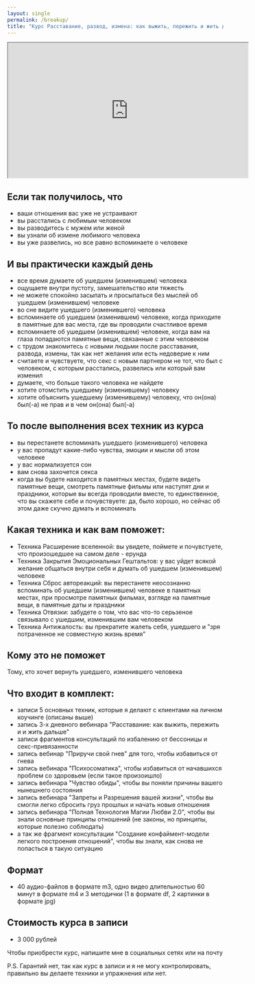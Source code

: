 ```yaml
---
layout: single
permalink: /breakup/
title: "Курс Расставание, развод, измена: как выжить, пережить и жить дальше"
---
```


<iframe width="560" height="315" src="https://www.youtube-nocookie.com/embed/SjOSZz8LKoE" frameborder="15" allow="accelerometer; autolay; encryted-media; gyroscoe; picture-in-picture" allowfullscreen></iframe>

## Если так получилось, что 
   
- ваши отношения вас уже не устраивают
- вы расстались с любимым человеком
- вы разводитесь с мужем или женой
- вы узнали об измене любимого человека
- вы уже развелись, но все равно вспоминаете о человеке

## И вы практически каждый день

- все время думаете об ушедшем (изменившем) человека
- ощущаете внутри пустоту, замешательство или тяжесть
- не можете спокойно засыпать и просыпаться без мыслей об ушедшем (изменившем) человеке
- во сне видите ушедшего (изменившего) человека
- вспоминаете об ушедшем (изменившем) человеке, когда приходите в памятные для вас места, где вы проводили счастливое время
- вспоминаете об ушедшем (изменившем) человеке, когда вам на глаза попадаются памятные вещи, связанные с этим человеком
- с трудом знакомитесь с новыми людьми после расставания, развода, измены, так как нет желания или есть недоверие к ним
- считаете и чувствуете, что секс с новым партнером не тот, что был с человеком, с которым расстались, развелись или который вам изменил
- думаете, что больше такого человека не найдете
- хотите отомстить ушедшему (изменившему) человеку
- хотите объяснить ушедшему (изменившему) человеку, что он(она) был(-а) не прав и в чем он(она) был(-а)

## То после выполнения всех техник из курса

- вы перестанете вспоминать ушедшего (изменившего) человека
- у вас пропадут какие-либо чувства, эмоции и мысли об этом человеке
- у вас нормализуется сон
- вам снова захочется секса
- когда вы будете находится в памятных местах, будете видеть памятные вещи, смотреть памятные фильмы или наступят дни и праздники, которые вы всегда проводили вместе, то единственное, что вы скажете себе и почувствуете: да, было хорошо, но сейчас об этом даже скучно думать и вспоминать

## Какая техника и как вам поможет:

- Техника Расширение вселенной: вы увидете, поймете и почувстуете, что произошедшее на самом деле - ерунда
- Техника Закрытия Эмоциональных Гештальтов: у вас уйдет всякой желание общаться внутри себя и думать об ушедшем (изменившем) человеке
- Техника Сброс автореакций: вы перестанете неосознанно вспоминать об ушедшем (изменившем) человеке в памятных местах, при просмотре памятных фильмах, взгляде на памятные вещи, в памятные даты и праздники
- Техника Отвязки: забудете о том, что вас что-то серьзеное связывало с ушедшим, изменившим вам человеком
- Техника Антижалость: вы прекратите жалеть себя, ушедшего и "зря потраченное не совместную жизнь время"

## Кому это не поможет

Тому, кто хочет вернуть ушедшего, изменившего человека

## Что входит в комплект:  

- записи 5 основных техник, которые я делают с клиентами на личном коучинге (описаны выше)
- запись 3-х дневного вебинара "Расставание: как выжить, пережить и и жить дальше"
- записи фрагментов консультаций по избалению от бессоницы и секс-привязанности
- запись вебинар "Приручи свой гнев" для того, чтобы избавиться от гнева
- запись вебинара "Психосоматика", чтобы избавиться от начавшихся проблем со здоровьем (если такое произоишло)
- запись вебинара "Чувство обиды", чтобы вы поняли причины вашего нынешнего состояния
- запись вебинара "Запреты и Разрешения вашей жизни", чтобы вы смогли легко сбросить груз прошлых и начать новые отношения
- запись вебинара "Полная Технология Магии Любви 2.0", чтобы вы знали основные принципы отношений (не законы, но принципы, которые полезно соблюдать)
- а так же фрагмент консультации "Создание конфаймент-модели легкого построения отношений", чтобы вы знали, как снова не попасться в такую ситуацию

## Формат

- 40 аудио-файлов в формате m3, одно видео длительностью 60 минут в формате m4 и 3 методички (1 в формате df, 2 картинки в формате jpg)

## Стоимость курса в записи  

- 3 000 рублей 

Чтобы приобрести курс, напишите мне в социальных сетях или на почту

P.S. Гарантий нет, так как курс в записи и я не могу контролировать, правильно вы делаете техники и упражнения или нет. 
